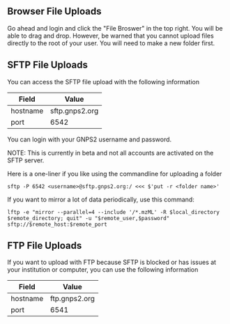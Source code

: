 
## Browser File Uploads

Go ahead and login and click the "File Broswer" in the top right. You will be able to drag and drop. However, be warned that you cannot upload files directly to the root of your user. You will need to make a new folder first. 

## SFTP File Uploads

You can access the SFTP file upload with the following information


| Field | Value | 
| ----- | ----- |
| hostname | sftp.gnps2.org |
| port | 6542 |

You can login with your GNPS2 username and password. 

NOTE: This is currently in beta and not all accounts are activated on the SFTP server. 

Here is a one-liner if you like using the commandline for uploading a folder

```
sftp -P 6542 <username>@sftp.gnps2.org:/ <<< $'put -r <folder name>'
```

If you want to mirror a lot of data periodically, use this command:

```
lftp -e "mirror --parallel=4 --include '/*.mzML' -R $local_directory $remote_directory; quit" -u "$remote_user,$password" sftp://$remote_host:$remote_port
```

## FTP File Uploads

If you want to upload with FTP because SFTP is blocked or has issues at your institution or computer, you can use the following information

| Field | Value | 
| ----- | ----- |
| hostname | ftp.gnps2.org |
| port | 6541 |

